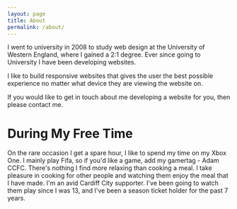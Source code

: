 ```yaml
---
layout: page
title: About
permalink: /about/
---
```


I went to university in 2008 to study web design at the University of Western England, where I gained a 2:1 degree. Ever since going to University I have been developing websites. 

I like to build responsive websites that gives the user the best possible experience no matter what device they are viewing the website on. 

If you would like to get in touch about me developing a website for you, then please contact me.

# During My Free Time

On the rare occasion I get a spare hour, I like to spend my time on my Xbox One. I mainly play Fifa, so if you'd like a game, add my gamertag - Adam CCFC. There's nothing I find more relaxing than cooking a meal. I take pleasure in cooking for other people and watching them enjoy the meal that I have made. I'm an avid Cardiff City supporter. I've been going to watch them play since I was 13, and I've been a season ticket holder for the past 7 years.